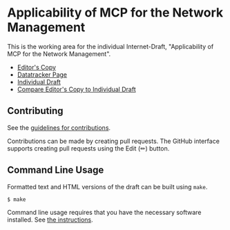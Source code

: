 <!-- regenerate: on (set to off if you edit this file) -->

# Applicability of MCP for the Network Management

This is the working area for the individual Internet-Draft, "Applicability of MCP for the Network Management".

* [Editor's Copy](https://Yuanyuan4666.github.io/Integration-of-MCP-and-Network-Management-Protocols/#go.draft-yang-mcp-nm.html)
* [Datatracker Page](https://datatracker.ietf.org/doc/draft-yangyuanyuan-huawei-mcp)
* [Individual Draft](https://datatracker.ietf.org/doc/html/draft-yangyuanyuan-huawei-mcp)
* [Compare Editor's Copy to Individual Draft](https://Yuanyuan4666.github.io/MCPA2A/#go.draft-yangyuanyuan-huawei-mcp.diff)


## Contributing

See the
[guidelines for contributions](https://github.com/Yuanyuan4666/MCPA2A/blob/main/CONTRIBUTING.md).

Contributions can be made by creating pull requests.
The GitHub interface supports creating pull requests using the Edit (✏) button.


## Command Line Usage

Formatted text and HTML versions of the draft can be built using `make`.

```sh
$ make
```

Command line usage requires that you have the necessary software installed.  See
[the instructions](https://github.com/martinthomson/i-d-template/blob/main/doc/SETUP.md).

